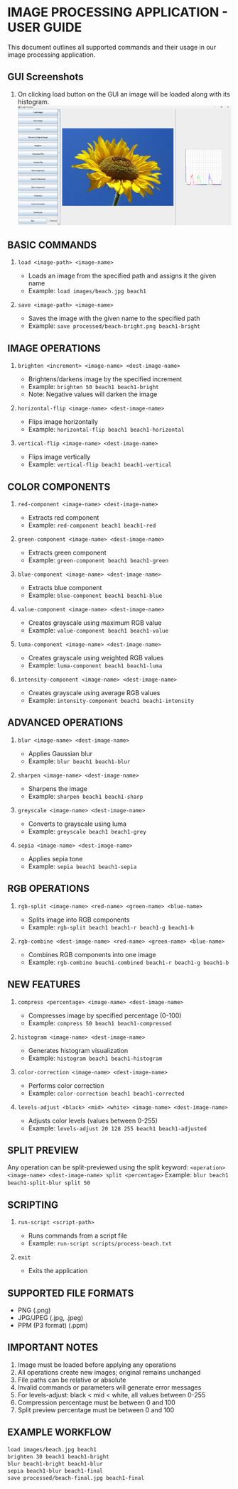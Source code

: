 # IMAGE PROCESSING APPLICATION - USER GUIDE

This document outlines all supported commands and their usage in our image processing application.

## GUI Screenshots

1. On clicking load button on the GUI an image will be loaded along with its histogram.
   ![Landing Page](res/GUI_Landing_Page.png)



## BASIC COMMANDS

1. `load <image-path> <image-name>`
   - Loads an image from the specified path and assigns it the given name
   - Example: `load images/beach.jpg beach1`

2. `save <image-path> <image-name>`
   - Saves the image with the given name to the specified path
   - Example: `save processed/beach-bright.png beach1-bright`

## IMAGE OPERATIONS

1. `brighten <increment> <image-name> <dest-image-name>`
   - Brightens/darkens image by the specified increment
   - Example: `brighten 50 beach1 beach1-bright`
   - Note: Negative values will darken the image

2. `horizontal-flip <image-name> <dest-image-name>`
   - Flips image horizontally
   - Example: `horizontal-flip beach1 beach1-horizontal`

3. `vertical-flip <image-name> <dest-image-name>`
   - Flips image vertically
   - Example: `vertical-flip beach1 beach1-vertical`

## COLOR COMPONENTS

1. `red-component <image-name> <dest-image-name>`
   - Extracts red component
   - Example: `red-component beach1 beach1-red`

2. `green-component <image-name> <dest-image-name>`
   - Extracts green component
   - Example: `green-component beach1 beach1-green`

3. `blue-component <image-name> <dest-image-name>`
   - Extracts blue component
   - Example: `blue-component beach1 beach1-blue`

4. `value-component <image-name> <dest-image-name>`
   - Creates grayscale using maximum RGB value
   - Example: `value-component beach1 beach1-value`

5. `luma-component <image-name> <dest-image-name>`
   - Creates grayscale using weighted RGB values
   - Example: `luma-component beach1 beach1-luma`

6. `intensity-component <image-name> <dest-image-name>`
   - Creates grayscale using average RGB values
   - Example: `intensity-component beach1 beach1-intensity`

## ADVANCED OPERATIONS

1. `blur <image-name> <dest-image-name>`
   - Applies Gaussian blur
   - Example: `blur beach1 beach1-blur`

2. `sharpen <image-name> <dest-image-name>`
   - Sharpens the image
   - Example: `sharpen beach1 beach1-sharp`

3. `greyscale <image-name> <dest-image-name>`
   - Converts to grayscale using luma
   - Example: `greyscale beach1 beach1-grey`

4. `sepia <image-name> <dest-image-name>`
   - Applies sepia tone
   - Example: `sepia beach1 beach1-sepia`

## RGB OPERATIONS

1. `rgb-split <image-name> <red-name> <green-name> <blue-name>`
   - Splits image into RGB components
   - Example: `rgb-split beach1 beach1-r beach1-g beach1-b`

2. `rgb-combine <dest-image-name> <red-name> <green-name> <blue-name>`
   - Combines RGB components into one image
   - Example: `rgb-combine beach1-combined beach1-r beach1-g beach1-b`

## NEW FEATURES

1. `compress <percentage> <image-name> <dest-image-name>`
   - Compresses image by specified percentage (0-100)
   - Example: `compress 50 beach1 beach1-compressed`

2. `histogram <image-name> <dest-image-name>`
   - Generates histogram visualization
   - Example: `histogram beach1 beach1-histogram`

3. `color-correction <image-name> <dest-image-name>`
   - Performs color correction
   - Example: `color-correction beach1 beach1-corrected`

4. `levels-adjust <black> <mid> <white> <image-name> <dest-image-name>`
   - Adjusts color levels (values between 0-255)
   - Example: `levels-adjust 20 128 255 beach1 beach1-adjusted`

## SPLIT PREVIEW

Any operation can be split-previewed using the split keyword:
`<operation> <image-name> <dest-image-name> split <percentage>`
Example: `blur beach1 beach1-split-blur split 50`

## SCRIPTING

1. `run-script <script-path>`
   - Runs commands from a script file
   - Example: `run-script scripts/process-beach.txt`

2. `exit`
   - Exits the application

## SUPPORTED FILE FORMATS

- PNG (.png)
- JPG/JPEG (.jpg, .jpeg)
- PPM (P3 format) (.ppm)

## IMPORTANT NOTES

1. Image must be loaded before applying any operations
2. All operations create new images; original remains unchanged
3. File paths can be relative or absolute
4. Invalid commands or parameters will generate error messages
5. For levels-adjust: black < mid < white, all values between 0-255
6. Compression percentage must be between 0 and 100
7. Split preview percentage must be between 0 and 100

## EXAMPLE WORKFLOW

```
load images/beach.jpg beach1
brighten 30 beach1 beach1-bright
blur beach1-bright beach1-blur
sepia beach1-blur beach1-final
save processed/beach-final.jpg beach1-final
```